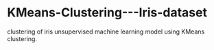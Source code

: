 # KMeans-Clustering---Iris-dataset
clustering of iris unsupervised machine learning model using KMeans clustering.
